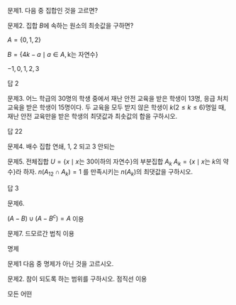 


문제1. 다음 중 집합인 것을 고르면?



문제2. 집합 $B$에 속하는 원소의 최솟값을 구하면?

$A=\lbrace 0, 1, 2\rbrace$

$B=\lbrace 4k-a\mid a\in A, \text{k는 자연수}\rbrace$

$-1, 0, 1, 2, 3$

답 $2$



문제3. 어느 학급의 $30$명의 학생 중에서 재난 안전 교육을 받은 학생이 $13$명, 응급 처치 교육을 받은 학생이 $15$명이다. 두 교육을 모두 받지 않은 학생이 $k(2\le k\le6)$명일 때, 재난 안전 교육만을 받은 학생의 최댓값과 최솟값의 합을 구하시오. 

답 $22$



문제4. 배수 집합 연쇄, 1, 2 되고 3 안되는



문제5. 전체집합 $U=\lbrace x\mid x\text{는 }30\text{이하의 자연수}\rbrace$의 부분집합 $A_k$ $A_k=\lbrace x\mid x\text{는 }k\text{의 약수}\rbrace$라 하자. 
$n(A_{12}\cap A_k)=1$
를 만족시키는 $n(A_k)$의 최댓값을 구하시오.

답 3



문제6. 

$(A-B)\cup(A-B^c)=A$
이용


문제7. 드모르간 법칙 이용




명제

문제1 다음 중 명제가 아닌 것을 고르시오. 



문제2. 참이 되도록 하는 범위를 구하시오. 점직선 이용

모든 어떤